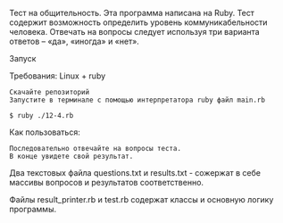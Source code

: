 Тест на общительность.
Эта программа написана на Ruby. 
Тест содержит возможность определить уровень коммуникабельности человека. 
Отвечать на вопросы следует используя три варианта ответов – «да», «иногда» и «нет».

Запуск

Требования: Linux + ruby

    Скачайте репозиторий
    Запустите в терминале с помощью интерпретатора ruby файл main.rb

    $ ruby ./12-4.rb

Как пользоваться:

    Последовательно отвечайте на вопросы теста.
    В конце увидете свой результат.

Два текстовых файла questions.txt и results.txt - сожержат в себе массивы вопросов и результатов соответственно.

Файлы result_printer.rb и test.rb содержат классы и основную логику программы.